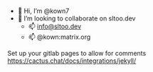 - 👋 Hi, I’m @kown7
- 💞️ I’m looking to collaborate on sltoo.dev
    - 📫 info@sltoo.dev
    - 📫 @kown:matrix.org
    
<!--- 
- 🌱 I’m currently learning ... 
- 👀 I’m interested in FPGA/Python/SystemsEngineering
--->

Set up your gitlab pages to allow for comments https://cactus.chat/docs/integrations/jekyll/

